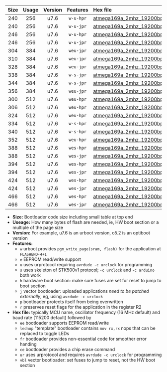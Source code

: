 |Size|Usage|Version|Features|Hex file|
|:-:|:-:|:-:|:-:|:--|
|240|256|u7.6|`w-u-hpr`|[atmega169a_2mhz_19200bps_ur.hex](https://raw.githubusercontent.com/stefanrueger/urboot/main//atmega169a_2mhz_19200bps_ur.hex)|
|240|256|u7.6|`w-u-jpr`|[atmega169a_2mhz_19200bps_ur_vbl.hex](https://raw.githubusercontent.com/stefanrueger/urboot/main//atmega169a_2mhz_19200bps_ur_vbl.hex)|
|246|256|u7.6|`w-u-hpr`|[atmega169a_2mhz_19200bps_lednop_ur.hex](https://raw.githubusercontent.com/stefanrueger/urboot/main//atmega169a_2mhz_19200bps_lednop_ur.hex)|
|246|256|u7.6|`w-u-jpr`|[atmega169a_2mhz_19200bps_lednop_ur_vbl.hex](https://raw.githubusercontent.com/stefanrueger/urboot/main//atmega169a_2mhz_19200bps_lednop_ur_vbl.hex)|
|304|384|u7.6|`weu-jpr`|[atmega169a_2mhz_19200bps_ee_ur_vbl.hex](https://raw.githubusercontent.com/stefanrueger/urboot/main//atmega169a_2mhz_19200bps_ee_ur_vbl.hex)|
|310|384|u7.6|`weu-jpr`|[atmega169a_2mhz_19200bps_ee_lednop_ur_vbl.hex](https://raw.githubusercontent.com/stefanrueger/urboot/main//atmega169a_2mhz_19200bps_ee_lednop_ur_vbl.hex)|
|328|384|u7.6|`weu-jpr`|[atmega169a_2mhz_19200bps_ee_lednop_fr_ur_vbl.hex](https://raw.githubusercontent.com/stefanrueger/urboot/main//atmega169a_2mhz_19200bps_ee_lednop_fr_ur_vbl.hex)|
|338|384|u7.6|`w-s-jpr`|[atmega169a_2mhz_19200bps_vbl.hex](https://raw.githubusercontent.com/stefanrueger/urboot/main//atmega169a_2mhz_19200bps_vbl.hex)|
|344|384|u7.6|`w-s-jpr`|[atmega169a_2mhz_19200bps_lednop_vbl.hex](https://raw.githubusercontent.com/stefanrueger/urboot/main//atmega169a_2mhz_19200bps_lednop_vbl.hex)|
|356|384|u7.6|`weu-jpr`|[atmega169a_2mhz_19200bps_ee_lednop_fr_ce_ur_vbl.hex](https://raw.githubusercontent.com/stefanrueger/urboot/main//atmega169a_2mhz_19200bps_ee_lednop_fr_ce_ur_vbl.hex)|
|300|512|u7.6|`weu-hpr`|[atmega169a_2mhz_19200bps_ee_ur.hex](https://raw.githubusercontent.com/stefanrueger/urboot/main//atmega169a_2mhz_19200bps_ee_ur.hex)|
|306|512|u7.6|`weu-hpr`|[atmega169a_2mhz_19200bps_ee_lednop_ur.hex](https://raw.githubusercontent.com/stefanrueger/urboot/main//atmega169a_2mhz_19200bps_ee_lednop_ur.hex)|
|324|512|u7.6|`weu-hpr`|[atmega169a_2mhz_19200bps_ee_lednop_fr_ur.hex](https://raw.githubusercontent.com/stefanrueger/urboot/main//atmega169a_2mhz_19200bps_ee_lednop_fr_ur.hex)|
|334|512|u7.6|`w-s-hpr`|[atmega169a_2mhz_19200bps.hex](https://raw.githubusercontent.com/stefanrueger/urboot/main//atmega169a_2mhz_19200bps.hex)|
|340|512|u7.6|`w-s-hpr`|[atmega169a_2mhz_19200bps_lednop.hex](https://raw.githubusercontent.com/stefanrueger/urboot/main//atmega169a_2mhz_19200bps_lednop.hex)|
|352|512|u7.6|`weu-hpr`|[atmega169a_2mhz_19200bps_ee_lednop_fr_ce_ur.hex](https://raw.githubusercontent.com/stefanrueger/urboot/main//atmega169a_2mhz_19200bps_ee_lednop_fr_ce_ur.hex)|
|388|512|u7.6|`wes-hpr`|[atmega169a_2mhz_19200bps_ee.hex](https://raw.githubusercontent.com/stefanrueger/urboot/main//atmega169a_2mhz_19200bps_ee.hex)|
|388|512|u7.6|`wes-jpr`|[atmega169a_2mhz_19200bps_ee_vbl.hex](https://raw.githubusercontent.com/stefanrueger/urboot/main//atmega169a_2mhz_19200bps_ee_vbl.hex)|
|394|512|u7.6|`wes-hpr`|[atmega169a_2mhz_19200bps_ee_lednop.hex](https://raw.githubusercontent.com/stefanrueger/urboot/main//atmega169a_2mhz_19200bps_ee_lednop.hex)|
|394|512|u7.6|`wes-jpr`|[atmega169a_2mhz_19200bps_ee_lednop_vbl.hex](https://raw.githubusercontent.com/stefanrueger/urboot/main//atmega169a_2mhz_19200bps_ee_lednop_vbl.hex)|
|424|512|u7.6|`wes-hpr`|[atmega169a_2mhz_19200bps_ee_lednop_fr.hex](https://raw.githubusercontent.com/stefanrueger/urboot/main//atmega169a_2mhz_19200bps_ee_lednop_fr.hex)|
|424|512|u7.6|`wes-jpr`|[atmega169a_2mhz_19200bps_ee_lednop_fr_vbl.hex](https://raw.githubusercontent.com/stefanrueger/urboot/main//atmega169a_2mhz_19200bps_ee_lednop_fr_vbl.hex)|
|466|512|u7.6|`wes-hpr`|[atmega169a_2mhz_19200bps_ee_lednop_fr_ce.hex](https://raw.githubusercontent.com/stefanrueger/urboot/main//atmega169a_2mhz_19200bps_ee_lednop_fr_ce.hex)|
|466|512|u7.6|`wes-jpr`|[atmega169a_2mhz_19200bps_ee_lednop_fr_ce_vbl.hex](https://raw.githubusercontent.com/stefanrueger/urboot/main//atmega169a_2mhz_19200bps_ee_lednop_fr_ce_vbl.hex)|

- **Size:** Bootloader code size including small table at top end
- **Useage:** How many bytes of flash are needed, ie, HW boot section or a multiple of the page size
- **Version:** For example, u7.6 is an urboot version, o5.2 is an optiboot version
- **Features:**
  + `w` urboot provides `pgm_write_page(sram, flash)` for the application at `FLASHEND-4+1`
  + `e` EEPROM read/write support
  + `u` uses urprotocol requiring `avrdude -c urclock` for programming
  + `s` uses skeleton of STK500v1 protocol; `-c urclock` and `-c arduino` both work
  + `h` hardware boot section: make sure fuses are set for reset to jump to boot section
  + `j` vector bootloader: uploaded applications *need to be patched externally*, eg, using `avrdude -c urclock`
  + `p` bootloader protects itself from being overwritten
  + `r` preserves reset flags for the application in the register R2
- **Hex file:** typically MCU name, oscillator frequency (16 MHz default) and baud rate (115200 default) followed by
  + `ee` bootloader supports EEPROM read/write
  + `lednop` "template" bootloader contains `mov rx,rx` nops that can be replaced to toggle LEDs
  + `fr` bootloader provides non-essential code for smoother error handing
  + `ce` bootloader provides a chip erase command
  + `ur` uses urprotocol and requires `avrdude -c urclock` for programming
  + `vbl` vector bootloader: set fuses to jump to reset, not the HW boot section

